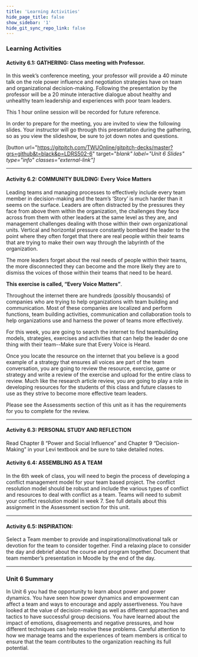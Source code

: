 ```yaml
---
title: 'Learning Activities'
hide_page_title: false
show_sidebar: '1'
hide_git_sync_repo_link: false
---
```




### Learning Activities

#### Activity 6.1: GATHERING: Class meeting with Professor.

In this week’s conference meeting, your professor will provide a 40 minute talk
on the role power influence and negotiation strategies have on team and
organizational decision-making. Following the presentation by the professor will
be a 20 minute interactive dialogue about healthy and unhealthy team leadership
and experiences with poor team leaders.

This 1 hour online session will be recorded for future reference.

In order to prepare for the meeting, you are invited to view the following
slides. Your instructor will go through this presentation
during the gathering, so as you view the slideshow, be sure to jot down notes
and questions.

[button url="https://gitpitch.com/TWUOnline/gitpitch-decks/master?grs=github&t=black&p=LDRS502-6" target="_blank" label="Unit 6 Slides" type="info" classes="external-link"]_

---

#### Activity 6.2: COMMUNITY BUILDING: Every Voice Matters

Leading teams and managing processes to effectively include every team member in
decision-making and the team’s ‘Story’ is much harder than it seems on the
surface. Leaders are often distracted by the pressures they face from above them
within the organization, the challenges they face across from them with other
leaders at the same level as they are, and management challenges dealing with
those within their own organizational units. Vertical and horizontal pressure
constantly bombard the leader to the point where they often forget that there
are real people within their teams that are trying to make their own way through
the labyrinth of the organization.

The more leaders forget about the real needs of people within their teams, the
more disconnected they can become and the more likely they are to dismiss the
voices of those within their teams that need to be heard.

**This exercise is called, “Every Voice Matters”**.

Throughout the internet there are hundreds (possibly thousands) of companies who
are trying to help organizations with team building and communication. Most of
these companies are localized and perform functions, team building activities,
communication and collaboration tools to help organizations use and harness the
power of teams more effectively.

For this week, you are going to search the internet to find teambuilding models,
strategies, exercises and activities that can help the leader do one thing with
their team--Make sure that Every Voice is Heard.

Once you locate the resource on the internet that you believe is a good example
of a strategy that ensures all voices are part of the team conversation, you are
going to review the resource, exercise, game or strategy and write a review of
the exercise and upload for the entire class to review. Much like the research
article review, you are going to play a role in developing resources for the
students of this class and future classes to use as they strive to become more
effective team leaders. 

Please see the Assessments section of this unit as it has the requirements for
you to complete for the review.

---

#### Activity 6.3: PERSONAL STUDY AND REFLECTION

Read Chapter 8 “Power and Social Influence” and Chapter 9 “Decision-Making” in
your Levi textbook and be sure to take detailed notes.

#### Activity 6.4: ASSEMBLING AS A TEAM

In the 6th week of class, you will need to begin the process of developing a
conflict management model for your team based project. The conflict resolution
model should be robust and include the various types of conflict and resources
to deal with conflict as a team. Teams will need to submit your conflict
resolution model in week 7. See full details about this assignment in the
Assessment section for this unit.

---
#### Activity 6.5: INSPIRATION:

Select a Team member to provide and inspirational/motivational talk or devotion
for the team to consider together. Find a relaxing place to consider the day and
debrief about the course and program together. Document that team member’s
presentation in Moodle by the end of the day.

---
### Unit 6 Summary

In Unit 6 you had the opportunity to learn about power and power dynamics. You
have seen how power dynamics and empowerment can affect a team and ways to
encourage and apply assertiveness. You have looked at the value of
decision-making as well as different approaches and tactics to have successful
group decisions. You have learned about the impact of emotions, disagreements
and negative pressures, and how different techniques can help resolve these
problems. Careful attention to how we manage teams and the experiences of team
members is critical to ensure that the team contributes to the organization
reaching its full potential.
